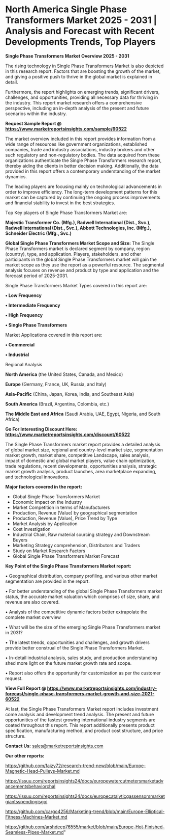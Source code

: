 # North America Single Phase Transformers Market 2025 - 2031 | Analysis and Forecast with Recent Developments Trends, Top Players

<Strong> Single Phase Transformers Market Overview 2025 - 2031</strong>

The rising technology in Single Phase Transformers Market is also depicted in this research report. Factors that are boosting the growth of the market, and giving a positive push to thrive in the global market is explained in detail.

Furthermore, the report highlights on emerging trends, significant drivers, challenges, and opportunities, providing all necessary data for thriving in the industry. This report market research offers a comprehensive perspective, including an in-depth analysis of the present and future scenarios within the industry.

<strong>Request Sample Report @ <a href=https://www.marketreportsinsights.com/sample/60522>https://www.marketreportsinsights.com/sample/60522</a></strong>

The market overview included in this report provides information from a wide range of resources like government organizations, established companies, trade and industry associations, industry brokers and other such regulatory and non-regulatory bodies. The data acquired from these organizations authenticate the Single Phase Transformers research report, thereby aiding the clients in better decision making. Additionally, the data provided in this report offers a contemporary understanding of the market dynamics.

The leading players are focusing mainly on technological advancements in order to improve efficiency. The long-term development patterns for this market can be captured by continuing the ongoing process improvements and financial stability to invest in the best strategies.

Top Key players of Single Phase Transformers Market are:

<strong>Majestic Transformer Co. (Mfg.), Radwell International (Dist., Svc.), Radwell International (Dist., Svc.), Abbott Technologies, Inc. (Mfg.), Schneider Electric (Mfg., Svc.)</strong>

<strong><b>Global Single Phase Transformers Market Scope and Size:</b></strong>
The Single Phase Transformers market is declared segment by company, region (country), type, and application. Players, stakeholders, and other participants in the global Single Phase Transformers market will gain the market scope as they use the report as a powerful resource. The segmental analysis focuses on revenue and product by type and application and the forecast period of 2025-2031.

Single Phase Transformers Market Types covered in this report are:

<strong>• Low Frequency

• Intermediate Frequency

• High Frequency

• Single Phase Transformers</strong>

Market Applications covered in this report are:

<strong>• Commercial

• Industrial</strong> 

Regional Analysis

<strong>North America</strong> (the United States, Canada, and Mexico)

<strong>Europe</strong> (Germany, France, UK, Russia, and Italy)

<strong>Asia-Pacific</strong> (China, Japan, Korea, India, and Southeast Asia)

<strong>South America</strong> (Brazil, Argentina, Colombia, etc.)

<strong>The Middle East and Africa</strong> (Saudi Arabia, UAE, Egypt, Nigeria, and South Africa)

<strong>Go For Interesting Discount Here: <a href=https://www.marketreportsinsights.com/discount/60522>https://www.marketreportsinsights.com/discount/60522</a></strong>

The Single Phase Transformers market report provides a detailed analysis of global market size, regional and country-level market size, segmentation market growth, market share, competitive Landscape, sales analysis, impact of domestic and global market players, value chain optimization, trade regulations, recent developments, opportunities analysis, strategic market growth analysis, product launches, area marketplace expanding, and technological innovations.

<strong><b>Major factors covered in the report:</b></strong>
<ul>
  <li>Global Single Phase Transformers Market </li>
  <li>Economic Impact on the Industry</li>
  <li>Market Competition in terms of Manufacturers</li>
  <li>Production, Revenue (Value) by geographical segmentation</li>
  <li>Production, Revenue (Value), Price Trend by Type</li>
  <li>Market Analysis by Application</li>
  <li>Cost Investigation</li>
  <li>Industrial Chain, Raw material sourcing strategy and Downstream Buyers</li>
  <li>Marketing Strategy comprehension, Distributors and Traders</li>
  <li>Study on Market Research Factors</li>
  <li>Global Single Phase Transformers Market Forecast</li>
</ul>

<strong><b>Key Point of the Single Phase Transformers Market report:</b></strong>

• Geographical distribution, company profiling, and various other market segmentation are provided in the report.

• For better understanding of the global Single Phase Transformers market status, the accurate market valuation which comprises of size, share, and revenue are also covered.

• Analysis of the competitive dynamic factors better extrapolate the complete market overview

• What will be the size of the emerging Single Phase Transformers market in 2031?

• The latest trends, opportunities and challenges, and growth drivers provide better construal of the Single Phase Transformers Market.

• In-detail industrial analysis, sales study, and production understanding shed more light on the future market growth rate and scope.

• Report also offers the opportunity for customization as per the customer request.

<strong><b>View Full Report @ <a href=https://www.marketreportsinsights.com/industry-forecast/single-phase-transformers-market-growth-and-size-2021-60522>https://www.marketreportsinsights.com/industry-forecast/single-phase-transformers-market-growth-and-size-2021-60522</a></b></strong>


At last, the Single Phase Transformers Market report includes investment come analysis and development trend analysis. The present and future opportunities of the fastest growing international industry segments are coated throughout this report. This report additionally presents product specification, manufacturing method, and product cost structure, and price structure.

<strong>Contact Us:</strong>
sales@marketreportsinsights.com

<strong>Our other reports:</strong>

<a href=https://github.com/faizy72/research-trend-new/blob/main/Europe-Magnetic-Head-Pulleys-Market.md>https://github.com/faizy72/research-trend-new/blob/main/Europe-Magnetic-Head-Pulleys-Market.md</a>

<a href=https://issuu.com/reportsinsights24/docs/europewatercutmetersmarketadvancementsbehaviorchal>https://issuu.com/reportsinsights24/docs/europewatercutmetersmarketadvancementsbehaviorchal</a>

<a href=https://issuu.com/reportsinsights24/docs/europecatalyticgassensorsmarketgiantsspendingisgoi>https://issuu.com/reportsinsights24/docs/europecatalyticgassensorsmarketgiantsspendingisgoi</a>

<a href=https://github.com/cargo4256/Marketing-trend/blob/main/Europe-Elliptical-Fitness-Machines-Market.md>https://github.com/cargo4256/Marketing-trend/blob/main/Europe-Elliptical-Fitness-Machines-Market.md</a>

<a href=https://github.com/arshdeep76555/market/blob/main/Europe-Hot-Finished-Seamless-Pipes-Market.md>https://github.com/arshdeep76555/market/blob/main/Europe-Hot-Finished-Seamless-Pipes-Market.md</a>"
